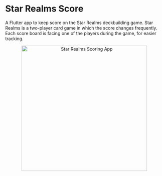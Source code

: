 # Star Realms Score

A Flutter app to keep score on the Star Realms deckbuilding game.
Star Realms is a two-player card game in which the score changes frequently. Each score board is facing one of the players during the game, for easier tracking.

<p align="center">
<img src="https://drive.google.com/uc?id=13rAIc-ERexvVqjhCO9G45G9z_n1flPcN" alt="Star Realms Scoring App" width="400" />
</p>
